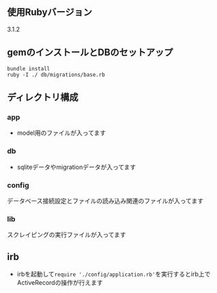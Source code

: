 ## 使用Rubyバージョン
3.1.2

## gemのインストールとDBのセットアップ
```
bundle install
ruby -I ./ db/migrations/base.rb
```

## ディレクトリ構成
### app
- model用のファイルが入ってます

### db
- sqliteデータやmigrationデータが入ってます

### config
データベース接続設定とファイルの読み込み関連のファイルが入ってます

### lib
スクレイピングの実行ファイルが入ってます

## irb
- irbを起動して`require './config/application.rb'`を実行するとirb上でActiveRecordの操作が行えます
